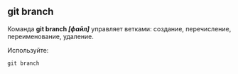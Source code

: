 ## git branch
 
Команда  **git branch *[файл]*** управляет ветками: создание, перечисление, переименование,
 удаление.
 
Используйте:
```TypeScript=
git branch
```